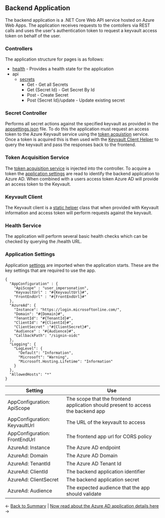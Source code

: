 ## Backend Application
The backend application is a .NET Core Web API service hosted on Azure Web Apps. The application receives requests to the contollers via REST calls and uses the user's authentication token to request a keyvault access token on behalf of the user.

### Controllers
The application structure for pages is as follows:

- [health](/backend/services/healthcheck/ServicesHealthCheck.cs) - Provides a health state for the application
- api
  - [secrets](/backend/Controllers/SecretController.cs)
    - Get - Get all Secrets
    - Get {Secret Id} - Get Secret By Id
    - Post - Create Secret
    - Post {Secret Id}/update - Update existing secret


### Secret Controller
Performs all secret actions against the specified keyvault as provided in the [appsettings.json](/backend/appsettings.json) file. To do this the application must request an access token to the Azure Keyvault service using the [token acquistion](/backend/helpers/OnBehalfOfCredential.cs) service. Once a token is acquired this is then used with the [Keyvault Client Helper](/backend/helpers/KeyVaultClient.cs) to query the keyvault and pass the responses back to the frontend. 

### Token Acquisition Service
The [token acquisition service](/backend/helpers/OnBehalfOfCredential.cs) is injected into the controller. To acquire a token the [application settings](/backend/appsettings.json) are read to identify the backend application to Azure AD. When combined with a users access token Azure AD will provide an access token to the Keyvault.

### Keyvault Client
The Keyvault client is a [static helper](/backend/helpers/KeyVaultClient.cs) class that when provided with Keyvault information and access token will perform requests against the keyvault.

### Health Service
The application will perform several basic health checks which can be checked by querying the /health URL.

### Application Settings
Application [settings](/backend/appsettings.json) are imported when the application starts. These are the key settings that are required to use the app. 

```
{
  "AppConfiguration" : {
    "ApiScope" : "user_impersonation",
    "KeyvaultUrl" : "#{KeyvaultUrl}#",
    "FrontEndUrl" : "#{FrontEndUrl}#"
  },
  "AzureAd": {
    "Instance": "https://login.microsoftonline.com/",
    "Domain": "#{Domain}#",
    "TenantId": "#{TenantId}#",
    "ClientId": "#{ClientId}#",
    "ClientSecret" :"#{ClientSecret}#",
    "Audience" : "#{Audience}#",
    "CallbackPath": "/signin-oidc"
  },
  "Logging": {
    "LogLevel": {
      "Default": "Information",
      "Microsoft": "Warning",
      "Microsoft.Hosting.Lifetime": "Information"
    }
  },
  "AllowedHosts": "*"
}

```

| Setting | Use |
|---|---|
| AppConfiguration: ApiScope | The scope that the frontend application should present to access the backend app |
| AppConfiguration: KeyvaultUrl | The URL of the keyvault to access |
| AppConfiguration: FrontEndUrl | The frontend app url for CORS policy |
| AzureAd: Instance | The Azure AD endpoint |
| AzureAd: Domain | The Azure AD Domain |
| AzureAd: TenantId | The Azure AD Tenant Id |
| AzureAd: ClientId | The backend application identifier |
| AzureAd: ClientSecret | The backend application secret |
| AzureAd: Audience | The expected audience that the app should validate |

<- [Back to Summary](/docs/architecture/readme.md) | [Now read about the Azure AD application details here](/docs/architecture/auth/readme.md) ->

